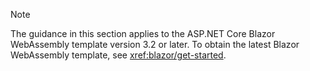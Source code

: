 > [!NOTE]
> The guidance in this section applies to the ASP.NET Core Blazor WebAssembly template version 3.2 or later. To obtain the latest Blazor WebAssembly template, see <xref:blazor/get-started>.
